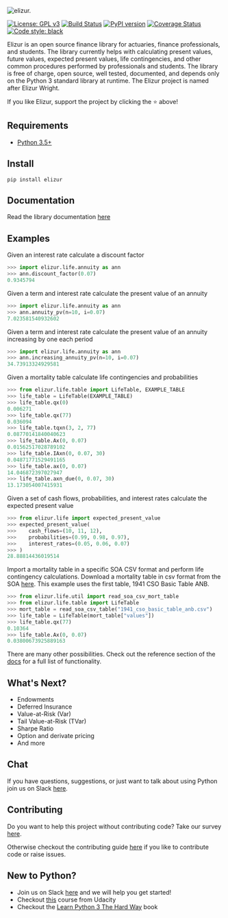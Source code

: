 ![elizur.](https://elizur.s3.amazonaws.com/elizur_github_banner.png "elizur.")

[![License: GPL v3](https://img.shields.io/badge/License-GPLv3-blue.svg)](https://www.gnu.org/licenses/gpl-3.0)
[![Build Status](https://travis-ci.org/trollefson/elizur.svg?branch=master)](https://travis-ci.org/trollefson/elizur)
[![PyPI version](https://badge.fury.io/py/elizur.svg)](https://badge.fury.io/py/elizur)
[![Coverage Status](https://coveralls.io/repos/github/trollefson/elizur/badge.svg?branch=master)](https://coveralls.io/github/trollefson/elizur?branch=master)
[![Code style: black](https://img.shields.io/badge/code%20style-black-000000.svg)](https://github.com/ambv/black)

Elizur is an open source finance library for actuaries, finance professionals, and students.  The library currently helps with calculating present values, future values, expected present values, life contingencies, and other common procedures performed by professionals and students.  The library is free of charge, open source, well tested, documented, and depends only on the Python 3 standard library at runtime.  The Elizur project is named after Elizur Wright.

If you like Elizur, support the project by clicking the :star: above!

## Requirements

* [Python 3.5+](https://www.python.org/downloads/)

## Install

`pip install elizur`

## Documentation

Read the library documentation [here](https://trollefson.github.io/elizur)

## Examples

Given an interest rate calculate a discount factor

```python
>>> import elizur.life.annuity as ann
>>> ann.discount_factor(0.07)
0.9345794
```

Given a term and interest rate calculate the present value of an annuity

```python
>>> import elizur.life.annuity as ann
>>> ann.annuity_pv(n=10, i=0.07)
7.023581540932602
```

Given a term and interest rate calculate the present value of an annuity increasing by one each period

```python
>>> import elizur.life.annuity as ann
>>> ann.increasing_annuity_pv(n=10, i=0.07)
34.73913324929581
```

Given a mortality table calculate life contingencies and probabilities

```python
>>> from elizur.life.table import LifeTable, EXAMPLE_TABLE
>>> life_table = LifeTable(EXAMPLE_TABLE)
>>> life_table.qx(0)
0.006271
>>> life_table.qx(77)
0.036094
>>> life_table.tqxn(3, 2, 77)
0.08770141840040623
>>> life_table.Ax(0, 0.07)
0.01562517028789102
>>> life_table.IAxn(0, 0.07, 30)
0.04871771529491165
>>> life_table.ax(0, 0.07)
14.046872397027947
>>> life_table.axn_due(0, 0.07, 30)
13.173054007415931
```

Given a set of cash flows, probabilities, and interest rates calculate the expected present value

```python
>>> from elizur.life import expected_present_value
>>> expected_present_value(
>>>    cash_flows=(10, 11, 12),
>>>    probabilities=(0.99, 0.98, 0.97),
>>>    interest_rates=(0.05, 0.06, 0.07)
>>> )
28.88814436019514
```

Import a mortality table in a specific SOA CSV format and perform life contingency calculations.  Download a mortality table in csv format from the SOA [here](https://mort.soa.org).  This example uses the first table, 1941 CSO Basic Table ANB.

```python
>>> from elizur.life.util import read_soa_csv_mort_table  
>>> from elizur.life.table import LifeTable
>>> mort_table = read_soa_csv_table("1941_cso_basic_table_anb.csv")
>>> life_table = LifeTable(mort_table["values"])
>>> life_table.qx(77)
0.10364
>>> life_table.Ax(0, 0.07)
0.03800673925889163
```

There are many other possibilities.  Check out the reference section of the [docs](https://trollefson.github.io/elizur) for a full list of functionality.

## What's Next?

* Endowments
* Deferred Insurance
* Value-at-Risk (Var)
* Tail Value-at-Risk (TVar)
* Sharpe Ratio
* Option and derivate pricing
* And more

## Chat

If you have questions, suggestions, or just want to talk about using Python join us on Slack [here](https://elizurchat-slackin.herokuapp.com).

## Contributing

Do you want to help this project without contributing code?  Take our survey [here](https://www.surveymonkey.com/r/BZ55VPH).  

Otherwise checkout the contributing guide [here](https://github.com/trollefson/elizur/blob/master/CONTRIBUTING.md) if you like to contribute code or raise issues.

## New to Python?

* Join us on Slack [here](https://elizurchat-slackin.herokuapp.com) and we will help you get started!
* Checkout [this](https://www.udacity.com/course/introduction-to-python--ud1110) course from Udacity
* Checkout the [Learn Python 3 The Hard Way](https://www.oreilly.com/library/view/learn-python-3/9780134693866/) book
